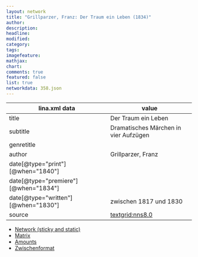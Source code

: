 ```yaml
---
layout: network
title: "Grillparzer, Franz: Der Traum ein Leben (1834)"
author:
description:
headline:
modified:
category:
tags:
imagefeature: 
mathjax: 
chart: 
comments: true
featured: false
list: true
networkdata: 358.json
---
```

lina.xml data  | value
------------- | -------------
title|Der Traum ein Leben
subtitle|Dramatisches Märchen in vier Aufzügen
genretitle|
author|Grillparzer, Franz
date[@type="print"][@when="1840"]|
date[@type="premiere"][@when="1834"]|
date[@type="written"][@when="1830"]|zwischen 1817 und 1830
source|[textgrid:nns8.0](https://textgridlab.org/1.0/tgcrud-public/rest/textgrid:nns8.0/data)



* [Network (sticky and static)](/network358)
* [Matrix](/matrix358)
* [Amounts](/amounts358)
* [Zwischenformat](/lina358 )
